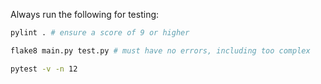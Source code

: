 Always run the following for testing:

```bash
pylint . # ensure a score of 9 or higher
```
```bash
flake8 main.py test.py # must have no errors, including too complex
```
```bash
pytest -v -n 12
```



